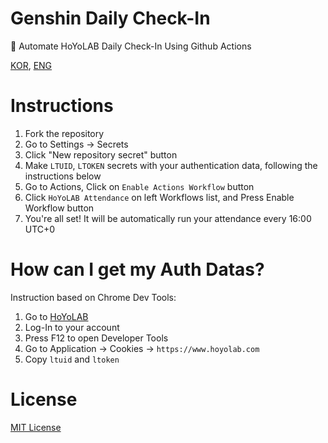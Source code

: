 # Genshin Daily Check-In

🤖 Automate HoYoLAB Daily Check-In Using Github Actions

[KOR](README.KR.md), [ENG](README.md)

# Instructions

1. Fork the repository
2. Go to Settings -> Secrets
3. Click "New repository secret" button
4. Make `LTUID`, `LTOKEN` secrets with your authentication data, following the instructions below
5. Go to Actions, Click on `Enable Actions Workflow` button
6. Click `HoYoLAB Attendance` on left Workflows list, and Press Enable Workflow button
7. You're all set! It will be automatically run your attendance every 16:00 UTC+0

# How can I get my Auth Datas?

Instruction based on Chrome Dev Tools:

1. Go to [HoYoLAB](http://hoyolab.com)
2. Log-In to your account
3. Press F12 to open Developer Tools
4. Go to Application -> Cookies -> `https://www.hoyolab.com`
5. Copy `ltuid` and `ltoken`

# License

[MIT License](LICENSE)
